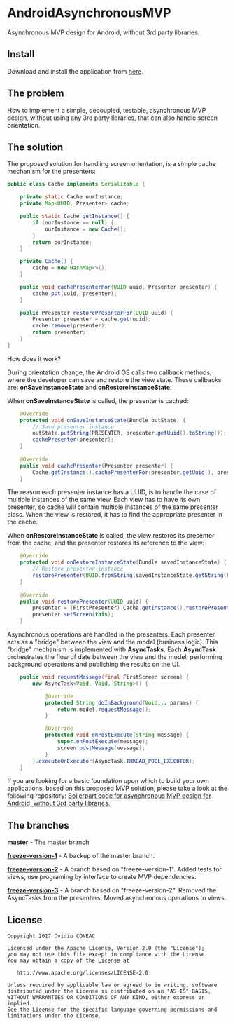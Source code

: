 # AndroidAsynchronousMVP
Asynchronous MVP design for Android, without 3rd party libraries.

Install
-------
Download and install the application from [here](https://play.google.com/store/apps/details?id=ro.ovidiuconeac.androidcallbackmvp&hl=en). 

The problem
-------
How to implement a simple, decoupled, testable, asynchronous MVP design, without using any 3rd party libraries, that can also handle screen orientation.

The solution
-------
The proposed solution for handling screen orientation, is a simple cache mechanism for the presenters: 

```java
public class Cache implements Serializable {

    private static Cache ourInstance;
    private Map<UUID, Presenter> cache;

    public static Cache getInstance() {
        if (ourInstance == null) {
            ourInstance = new Cache();
        }
        return ourInstance;
    }

    private Cache() {
        cache = new HashMap<>();
    }

    public void cachePresenterFor(UUID uuid, Presenter presenter) {
        cache.put(uuid, presenter);
    }

    public Presenter restorePresenterFor(UUID uuid) {
        Presenter presenter = cache.get(uuid);
        cache.remove(presenter);
        return presenter;
    }
}
```
How does it work?

During orientation change, the Android OS calls two callback methods, where the developer can save and restore the view state. These callbacks are: __onSaveInstanceState__ and __onRestoreInstanceState__. 

When __onSaveInstanceState__ is called, the presenter is cached: 

```java
    @Override
    protected void onSaveInstanceState(Bundle outState) {
        // Save presenter instance
        outState.putString(PRESENTER, presenter.getUuid().toString());
        cachePresenter(presenter);
    }
    
    @Override
    public void cachePresenter(Presenter presenter) {
        Cache.getInstance().cachePresenterFor(presenter.getUuid(), presenter);
    }
```
The reason each presenter instance has a UUID, is to handle the case of multiple instances of the same view. Each view has to have its own presenter, so cache will contain multiple instances of the same presenter class. When the view is restored, it has to find the appropriate presenter in the cache.

When __onRestoreInstanceState__ is called, the view restores its presenter from the cache, and the presenter restores its reference to the view:

```java
    @Override
    protected void onRestoreInstanceState(Bundle savedInstanceState) {
        // Restore presenter instance
        restorePresenter(UUID.fromString(savedInstanceState.getString(PRESENTER)));
    }
    
    @Override
    public void restorePresenter(UUID uuid) {
        presenter = (FirstPresenter) Cache.getInstance().restorePresenterFor(uuid);
        presenter.setScreen(this);
    }
```
Asynchronous operations are handled in the presenters. Each presenter acts as a "bridge" between the view and the model (business logic). This "bridge" mechanism is implemented with __AsyncTasks__. Each __AsyncTask__ orchestrates the flow of date between the view and the model, performing background operations and publishing the results on the UI.

```java
    public void requestMessage(final FirstScreen screen) {
        new AsyncTask<Void, Void, String>() {

            @Override
            protected String doInBackground(Void... params) {
                return model.requestMessage();
            }

            @Override
            protected void onPostExecute(String message) {
                super.onPostExecute(message);
                screen.postMessage(message);
            }
        }.executeOnExecutor(AsyncTask.THREAD_POOL_EXECUTOR);
    }
```
If you are looking for a basic foundation upon which to build your own applications, based on this proposed MVP solution, please take a look at the following repository: [Boilerpart code for asynchronous MVP design for Android, without 3rd party libraries.](https://github.com/ovicon/AndroidAsynchronousMVPBoilerpart)
 
The branches
------- 
__master__ - The master branch

[__freeze-version-1__](https://github.com/ovicon/AndroidAsynchronousMVP/tree/freeze-version-1) - A backup of the master branch. 

[__freeze-version-2__](https://github.com/ovicon/AndroidAsynchronousMVP/tree/freeze-version-2) - A branch based on "freeze-version-1". Added tests for views, use programing by interface to create MVP dependencies.

[__freeze-version-3__](https://github.com/ovicon/AndroidAsynchronousMVP/tree/freeze-version-3) - A branch based on "freeze-version-2". Removed the AsyncTasks from the presenters. Moved asynchronous operations to views.
 
License
-------

    Copyright 2017 Ovidiu CONEAC

    Licensed under the Apache License, Version 2.0 (the "License");
    you may not use this file except in compliance with the License.
    You may obtain a copy of the License at

       http://www.apache.org/licenses/LICENSE-2.0

    Unless required by applicable law or agreed to in writing, software
    distributed under the License is distributed on an "AS IS" BASIS,
    WITHOUT WARRANTIES OR CONDITIONS OF ANY KIND, either express or implied.
    See the License for the specific language governing permissions and
    limitations under the License.
